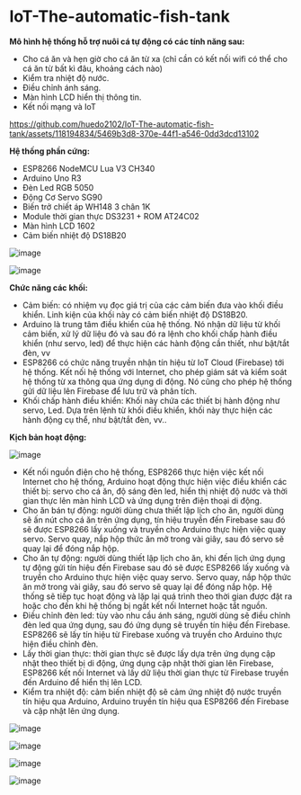 # IoT-The-automatic-fish-tank
**Mô hình hệ thống hỗ trợ nuôi cá tự động có các tính năng sau:**
- Cho cá ăn và hẹn giờ cho cá ăn từ xa (chỉ cần có kết nối wifi có thể cho cá ăn từ bất kì đâu, khoảng cách nào)
- Kiểm tra nhiệt độ nước.
- Điều chỉnh ánh sáng.
- Màn hình LCD hiển thị thông tin.
- Kết nối mạng và IoT 



https://github.com/huedo2102/IoT-The-automatic-fish-tank/assets/118194834/5469b3d8-370e-44f1-a546-0dd3dcd13102



**Hệ thống phần cứng:**
- ESP8266 NodeMCU Lua V3 CH340
- Arduino Uno R3
- Đèn Led RGB 5050
- Động Cơ Servo SG90
- Biến trở chiết áp WH148 3 chân 1K
- Module thời gian thực DS3231 + ROM AT24C02
- Màn hình LCD 1602
- Cảm biến nhiệt độ DS18B20

![image](https://github.com/huedo2102/IoT-The-automatic-fish-tank/assets/118194834/53ab29ee-49f0-405e-a9af-431d961b5eb8)

![image](https://github.com/huedo2102/IoT-The-automatic-fish-tank/assets/118194834/6f92c0e0-d7a8-45c6-9230-9ee44bb14e59)

**Chức năng các khối:**
- Cảm biến: có nhiệm vụ đọc giá trị của các cảm biến đưa vào khối điều khiển. Linh kiện của khối này có cảm biến nhiệt độ DS18B20.
- Arduino là trung tâm điều khiển của hệ thống. Nó nhận dữ liệu từ khối cảm biến, xử lý dữ liệu đó và sau đó ra lệnh cho khối chấp hành điều khiển (như servo, led) để thực hiện các hành động cần thiết, như bật/tắt đèn, vv
- ESP8266 có chức năng truyền nhận tín hiệu từ IoT Cloud (Firebase) tới hệ thống. Kết nối hệ thống với Internet, cho phép giám sát và kiểm soát hệ thống từ xa thông qua ứng dụng di động. Nó cũng cho phép hệ thống gửi dữ liệu lên Firebase để lưu trữ và phân tích.
- Khối chấp hành điều khiển: Khối này chứa các thiết bị hành động như servo, Led. Dựa trên lệnh từ khối điều khiển, khối này thực hiện các hành động cụ thể, như bật/tắt đèn, vv..
  
**Kịch bản hoạt động:**

![image](https://github.com/huedo2102/IoT-The-automatic-fish-tank/assets/118194834/fdc9ac9e-7c8f-441f-9c90-99904af6be42)

- Kết nối nguồn điện cho hệ thống, ESP8266 thực hiện việc kết nối Internet cho hệ thống, Arduino hoạt động thực hiện việc điều khiển các thiết bị: servo cho cá ăn, độ sáng đèn led, hiển thị nhiệt độ nước và thời gian thực lên màn hình LCD và ứng dụng trên điện thoại di động.
- Cho ăn bán tự động: người dùng chưa thiết lập lịch cho ăn, người dùng sẽ ấn nút cho cá ăn trên ứng dụng, tín hiệu truyền đến Firebase sau đó sẽ được ESP8266 lấy xuống và truyền cho Arduino thực hiện việc quay servo. Servo quay, nắp hộp thức ăn mở trong vài giây, sau đó servo sẽ quay lại để đóng nắp hộp.
- Cho ăn tự động: người dùng thiết lập lịch cho ăn, khi đến lịch ứng dụng tự động gửi tín hiệu đến Firebase sau đó sẽ được ESP8266 lấy xuống và truyền cho Arduino thực hiện việc quay servo. Servo quay, nắp hộp thức ăn mở trong vài giây, sau đó servo sẽ quay lại để đóng nắp hộp. Hệ thống sẽ tiếp tục hoạt động và lặp lại quá trình theo thời gian được đặt ra hoặc cho đến khi hệ thống bị ngắt kết nối Internet hoặc tắt nguồn.
- Điều chỉnh đèn led: tùy vào nhu cầu ánh sáng, người dùng sẽ điều chỉnh đèn led qua ứng dụng, sau đó ứng dụng sẽ truyền tín hiệu đến Firebase. ESP8266 sẽ lấy tín hiệu từ Firebase xuống và truyền cho Arduino thực hiện điều chỉnh đèn.
- Lấy thời gian thực: thời gian thực sẽ được lấy dựa trên ứng dụng cập nhật theo thiết bị di động, ứng dụng cập nhật thời gian lên Firebase, ESP8266 kết nối Internet và lấy dữ liệu thời gian thực từ Firebase truyền đến Arduino để hiển thị lên LCD.
- Kiểm tra nhiệt độ: cảm biến nhiệt độ sẽ cảm ứng nhiệt độ nước truyền tín hiệu qua Arduino, Arduino truyền tín hiệu qua ESP8266 đến Firebase và cập nhật lên ứng dụng.


![image](https://github.com/huedo2102/IoT-The-automatic-fish-tank/assets/118194834/c61d40fc-267a-4336-b635-ee8394f86085)


![image](https://github.com/huedo2102/IoT-The-automatic-fish-tank/assets/118194834/3e58b847-d270-400f-9eac-abb162baa43e)


![image](https://github.com/huedo2102/IoT-The-automatic-fish-tank/assets/118194834/d1ae3d32-a503-415b-bdb0-e7d16cc791ac)


![image](https://github.com/huedo2102/IoT-The-automatic-fish-tank/assets/118194834/fce30506-22d8-4857-8cb6-7b3c354646e2)

